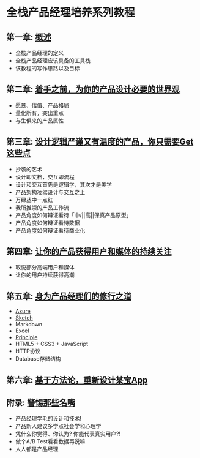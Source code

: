 # 全栈产品经理培养系列教程

## 第一章: [概述](./docs/charter00-overview.md)
- 全栈产品经理的定义
- 全栈产品经理应该具备的工具栈
- 该教程的写作思路以及目标

## 第二章: [着手之前，为你的产品设计必要的世界观](./docs/Untitled.md)
- 愿景、估值、产品格局
- 量化所有，突出重点
- 与生俱来的产品属性

## 第三章: [设计逻辑严谨又有温度的产品，你只需要Get这些点](./docs/Untitled.md)
- 抄袭的艺术
- 设计即文档，交互即流程
- 设计和交互首先是逻辑学，其次才是美学
- 产品架构凌驾设计与交互之上
- 万绿丛中一点红
- 我所推崇的产品工作流
- 产品角度如何辩证看待「中/||高||保真产品原型」
- 产品角度如何辩证看待数据
- 产品角度如何辩证看待商业化

## 第四章: [让你的产品获得用户和媒体的持续关注](./docs/Untitled.md)
- 取悦部分高端用户和媒体
- 让你的用户持续获得高潮


## 第五章: [身为产品经理们的修行之道](./docs/Untitled.md)
- [Axure](http://axure.com)
- [Sketch](http://sketchapp.com)
- Markdown
- Excel
- [Principle](http://principleux.com/)
- HTML5 + CSS3 + JavaScript
- HTTP协议
- Database存储结构

## 第六章: [基于方法论，重新设计某宝App](./docs/Untitled.md)


## 附录: [警惕那些名嘴](./docs/Untitled.md)
- 产品经理学毛的设计和技术!
- 产品新人建议多学点社会学和心理学
- 凭什么你觉得、你认为? 你能代表真实用户?!
- 做个A/B Test看看数据再说嘛
- 人人都是产品经理
